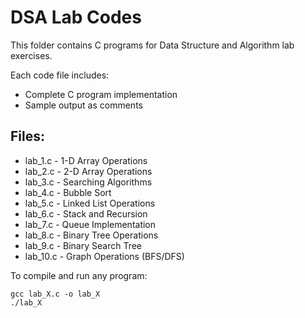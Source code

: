 # DSA Lab Codes

This folder contains C programs for Data Structure and Algorithm lab exercises.

Each code file includes:
- Complete C program implementation
- Sample output as comments

## Files:
- lab_1.c - 1-D Array Operations
- lab_2.c - 2-D Array Operations  
- lab_3.c - Searching Algorithms
- lab_4.c - Bubble Sort
- lab_5.c - Linked List Operations
- lab_6.c - Stack and Recursion
- lab_7.c - Queue Implementation
- lab_8.c - Binary Tree Operations
- lab_9.c - Binary Search Tree
- lab_10.c - Graph Operations (BFS/DFS)

To compile and run any program:
```
gcc lab_X.c -o lab_X
./lab_X
```